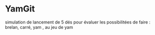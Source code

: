 # YamGit
simulation de lancement de 5 dés pour évaluer les possibilitées de faire : brelan, carré, yam ,  au jeu de yam
